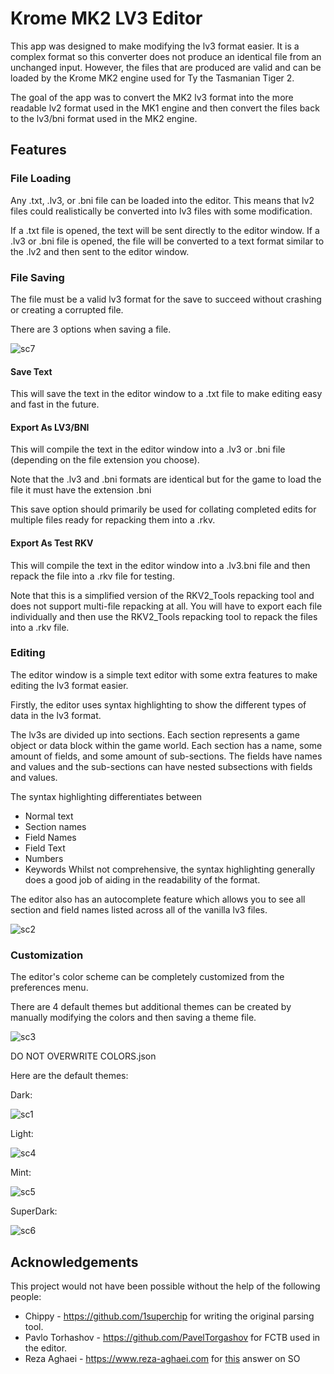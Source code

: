# Krome MK2 LV3 Editor
This app was designed to make modifying the lv3 format easier.
It is a complex format so this converter does not produce an identical file from an unchanged input.
However, the files that are produced are valid and can be loaded by the Krome MK2 engine used for Ty the Tasmanian Tiger 2.

The goal of the app was to convert the MK2 lv3 format into the more readable lv2 format used in the MK1 engine and then convert
the files back to the lv3/bni format used in the MK2 engine.

## Features

### File Loading
Any .txt, .lv3, or .bni file can be loaded into the editor. This means that lv2 files could realistically be converted into lv3 files with some modification.

If a .txt file is opened, the text will be sent directly to the editor window. If a .lv3 or .bni file is opened, the file will be converted to a text format
similar to the .lv2 and then sent to the editor window.

### File Saving
The file must be a valid lv3 format for the save to succeed without crashing or creating a corrupted file. 

There are 3 options when saving a file.

![sc7](TyBNIEditor/ScreenShots/sc7.png)

#### Save Text
This will save the text in the editor window to a .txt file to make editing easy and fast in the future.

#### Export As LV3/BNI
This will compile the text in the editor window into a .lv3 or .bni file (depending on the file extension you choose).

Note that the .lv3 and .bni formats are identical but for the game to load the file it must have the extension .bni

This save option should primarily be used for collating completed edits for multiple files ready for repacking them into a .rkv.

#### Export As Test RKV
This will compile the text in the editor window into a .lv3.bni file and then repack the file into a .rkv file for testing.

Note that this is a simplified version of the RKV2_Tools repacking tool and does not support multi-file repacking at all.
You will have to export each file individually and then use the RKV2_Tools repacking tool to repack the files into a .rkv file.

### Editing
The editor window is a simple text editor with some extra features to make editing the lv3 format easier.

Firstly, the editor uses syntax highlighting to show the different types of data in the lv3 format.

The lv3s are divided up into sections. Each section represents a game object or data block within the game world.
Each section has a name, some amount of fields, and some amount of sub-sections.
The fields have names and values and the sub-sections can have nested subsections with fields and values.

The syntax highlighting differentiates between
* Normal text
* Section names
* Field Names
* Field Text
* Numbers
* Keywords
Whilst not comprehensive, the syntax highlighting generally does a good job of aiding in
the readability of the format.

The editor also has an autocomplete feature which allows you to see all section and field names
listed across all of the vanilla lv3 files.

![sc2](TyBNIEditor/ScreenShots/sc2.png)

### Customization
The editor's color scheme can be completely customized from the preferences menu.

There are 4 default themes but additional themes can be created by manually modifying the colors
and then saving a theme file. 

![sc3](TyBNIEditor/ScreenShots/sc3.png)

DO NOT OVERWRITE COLORS.json

Here are the default themes:

Dark:

![sc1](TyBNIEditor/ScreenShots/sc1.png)

Light:

![sc4](TyBNIEditor/ScreenShots/sc4.png)

Mint:

![sc5](TyBNIEditor/ScreenShots/sc5.png)

SuperDark:

![sc6](TyBNIEditor/ScreenShots/sc6.png)

## Acknowledgements

This project would not have been possible without the help of the following people:

* Chippy - https://github.com/1superchip for writing the original parsing tool.
* Pavlo Torhashov - https://github.com/PavelTorgashov for FCTB used in the editor.
* Reza Aghaei - https://www.reza-aghaei.com for [this](https://stackoverflow.com/questions/65976232/how-to-change-the-combobox-dropdown-button-color/65976649#65976649) answer on SO